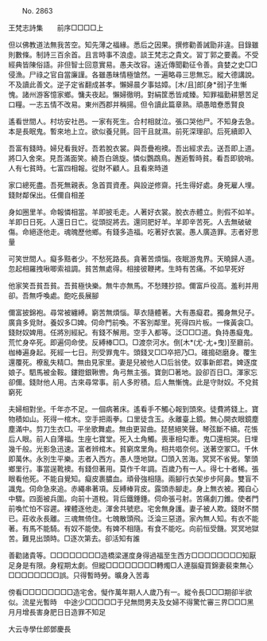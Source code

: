 ﻿　　No. 2863

王梵志詩集　　前序□□□□上

但以佛教道法無我苦空。知先薄之福緣。悉后之因果。撰修勸善誡勖非違。目錄雖則數條。制詩三百余首。且言時事不浪虛。談王梵志之貴文。習丁郭之要義。不受經典皆陳俗語。非但智士回意實易。愚夫改容。遠近傳聞勸征令善。貪婪之史□□侵漁。尸祿之官自當廉謹。各雖愚昧情極愴然。一遍略尋三思無忘。縱大德講說。不及讀此善文。逆子定省翻成甚孝。懶婦晨夕事姑嫜。[木/且]郎[身*弱]子生慚愧。諸州游客憶家鄉。慵夫夜起。懶婦徹明。對絹筐悉皆咸臻。知罪福勤耕懇苦足口糧。一志五情不改易。東州西郡并稱揚。但令讀此篇章熟。頑愚暗憃悉賢良

遙看世間人。村坊安社邑。一家有死生。合村相就泣。張口哭他尸。不知身去急。本是長眠鬼。暫來地上立。欲似養兒氈。回干且就濕。前死深理卻。后死續即入

吾富有錢時。婦兒看我好。吾若脫衣裳。與吾疊袍襖。吾出經求去。送吾即上道。將□入舍來。見吾滿面笑。繞吾白鴿旋。憐似鸚鵡鳥。邂逅暫時貧。看吾即貌哨。人有七貧時。七富四相報。從財不顧人。且看來時道

家口總死盡。吾死無親表。急首買資產。與設逆修齋。托生得好處。身死雇人埋。錢財鄰保出。任儞自相差

身如圈里羊。命報憐相當。羊即披毛走。人著好衣裳。脫衣赤體立。則假不如羊。羊即日日死。人還日日亡。從頭捉將去。還同肥好羊。羊即辛苦死。人去無破破傷。命絕逐他走。魂魄歷他鄉。有錢多造福。吃著好衣裳。愚人廣造罪。志者好思量

可笑世間人。癡多黠者少。不愁死路長。貪著苦煩惱。夜眠游鬼界。天曉歸人道。忽起相羅拽啾唧索祖調。貧苦無處得。相接彼鞭拷。生時有苦痛。不如早死好

他家笑吾貧吾貧。吾貧極快樂。無牛亦無馬。不愁賤抄掠。儞富戶役高。羞利并用卻。吾無呼喚處。飽吃長展腳

儞富披錦袍。尋常被纏縛。窮苦無煩惱。草衣隨體著。大有愚癡君。獨身無兒子。廣貪多覓財。養奴多□婢。伺命門前喚。不客別鄰里。死得四片板。一條黃衾□。錢財奴婢用。任將別經紀。有錢不解用。空手入都等。泛□□□道。負持愚癡鬼。荒忙身卒死。即遍伺命使。反縛棒□□。□渡奈河水。倒[木*(尤-尢+曳)]至廳前。枷棒遍身起。死經一七日。刑受罪鬼牛。頭錢叉□□卒把乃□。碓搗硙磨身。覆生還覆死。橑亂失精□。無由見家里。妻是兒被他人□后翁使。奴事新郎君。婢逐度娘子。駟馬被金鞍。鏤鐙銀鞦轡。角弓無主張。寶劍□著地。設卻百日□。渾家忘卻儞。錢財他人用。古來尋常事。前人多貯積。后人無慚愧。此是守財奴。不兌貧窮死

夫婦相對坐。千年亦不足。一個病著床。遙看手不觸心報到頭來。徒費將錢上。寶物積如山。死得一棺木。空手把兩拳。口里徒含玉。永離臺上鏡。無心開衣眼鏡塵塵滿中。剪刀生衣□。平坐歌舞處。無由更習曲。琵琶絕笑聲。琴弦斷不續。花悵后人眼。前人自薄福。生座七寶堂。死入土角觸。喪車相勾牽。鬼□還相哭。日埋幾千般。光影急迅速。富者辨棺木。貧窮席里角。相共唱奈何。送著空冢□。千休即萬休。永別生平樂。志者入西方。愚人墮地獄。□頭入苦海。冥冥不省覺。擎頭鄉里行。事當逞靴襖。有錢但著用。莫作千年調。百歲乃有一人。得七十者稀。張眼看他死。不能自覺知。癡皮裹膿血。頑骨強相隨。兩腳行衣架步步阿鼻。雙盲不識鬼。伺命急來追。赤繩串著項。反縛棒背皮。露頭赤腳走。身上無衣被。獨自心中驟。四面被兵圍。向前十道稅。背后鐵錘錘。伺命張弓射。苦痛劇刀錐。使者門前喚忙怕不容遲。裸體逐他走。渾舍共號悲。宅舍無身護。妻子被人欺。錢財不關已。莊收永長離。三魂無倚住。七魄散頭飛。泛淪三惡道。家內無人知。有衣不能著。有馬不能騎。有奴不能使。有婢不相隨。有食不能吃。向前恒受饑。冥冥地獄苦。難見出頭時。□逐次第去。卻活知有誰

善勸諸貴等。□□□□□□□□造橋梁運度身得過福至生西方□□□□□□□□知厭足身是有限。身程期太劇。但縱□□□□□□□□轉燭□人連腦癡買錦妻裴束無心□□□□□□□□誤。只得暫時勞。曠身入苦毒

傍看□□□□□□□□造宅舍。懝作萬年期人人歲乃有一。縱令長□□□期卻半欲似。流星光暫時　中途少□□□□□于兒無問男夫及女婦不得驚忙審三界□□□黑月月增長害身肥日日造罪不知足

大云寺學仕郎鄧慶長
